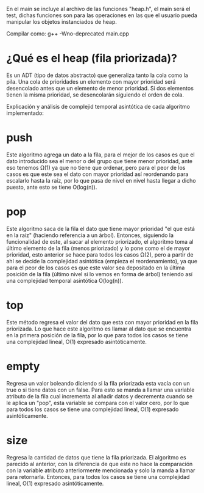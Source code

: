 En el main se incluye al archivo de las funciones "heap.h", el main será el test, dichas funciones son para las operaciones en las que el usuario pueda manipular los objetos instanciados de heap.

Compilar como: g++ -Wno-deprecated main.cpp

# ¿Qué es el heap (fila priorizada)?

Es un ADT (tipo de datos abstracto) que generaliza tanto la cola como la pila.  Una cola de prioridades un elemento con mayor prioridad será desencolado antes que un elemento de menor prioridad. Si dos elementos tienen la misma prioridad, se desencolarán siguiendo el orden de cola.

Explicación y análisis de complejid temporal asintótica de cada algoritmo implementado:

# push

Este algoritmo agrega un dato a la fila, para el mejor de los casos es que el dato introducido sea el menor o del grupo que tiene menor prioridad, ante eso tenemos Ω(1) ya que no tiene que ordenar, pero para el peor de los casos es que este sea el dato con mayor prioridad así reordenando para escalarlo hasta la raíz, por lo que pasa de nivel en nivel hasta llegar a dicho puesto, ante esto se tiene O(log(n)).

# pop

Este algoritmo saca de la fila el dato que tiene mayor prioridad "el que está en la raíz" (haciendo referencia a un árbol). Entonces, siguiendo la funcionalidad de este, al sacar al elemento priorizado, el algoritmo toma al último elemento de la fila (menos priorizado) y lo pone como el de mayor prioridad, esto anterior se hace para todos los casos Ω(2), pero a partir de ahí se decide la complejidad asintótica (empieza el reordenamiento), ya que para el peor de los casos es que este valor sea depositado en la última posición de la fila (último nivel si lo vemos en forma de árbol) teniendo así una complejidad temporal asintótica O(log(n)).

# top

Este método regresa el valor del dato que esta con mayor prioridad en la fila priorizada. Lo que hace este algoritmo es llamar al dato que se encuentra en la primera posición de la fila, por lo que para todos los casos se tiene una complejidad lineal, O(1) expresado asintóticamente.

# empty 

Regresa un valor boleando diciendo si la fila priorizada esta vacía con un true o si tiene datos con un false. Para esto se manda a llamar una variable atributo de la fila cual incrementa al añadir datos y decrementa cuando se le aplica un "pop", esta variable se compara con el valor cero, por lo que para todos los casos se tiene una complejidad lineal, O(1) expresado asintóticamente.

# size

Regresa la cantidad de datos que tiene la fila priorizada. El algoritmo es parecido al anterior, con la diferencia de que este no hace la comparación con la variable atributo anteriormente mencionada y solo la manda a llamar para retornarla. Entonces, para todos los casos se tiene una complejidad lineal, O(1) expresado asintóticamente.
